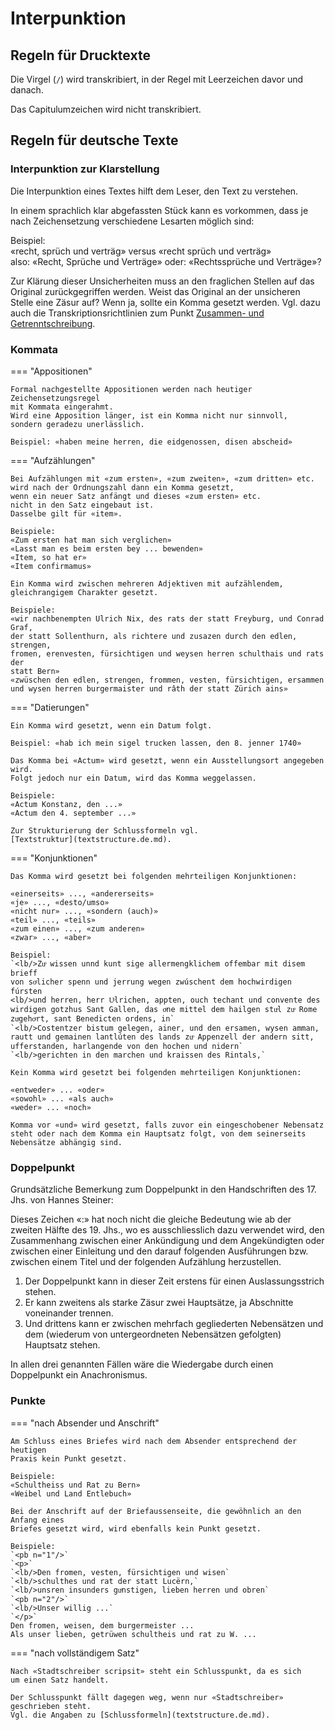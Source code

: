 # Interpunktion

## Regeln für Drucktexte 

Die Virgel (`/`) wird transkribiert, in der Regel mit Leerzeichen 
davor und danach. 

Das Capitulumzeichen wird nicht transkribiert.


## Regeln für deutsche Texte

### Interpunktion zur Klarstellung

Die Interpunktion eines Textes hilft dem Leser, den Text zu verstehen.

In einem sprachlich klar abgefassten Stück kann es vorkommen, dass je nach 
Zeichensetzung verschiedene Lesarten möglich sind: 

Beispiel:  
«recht, sprüch und verträg» versus «recht sprüch und verträg»  
also: «Recht, Sprüche und Verträge» oder: «Rechtssprüche und Verträge»? 

Zur Klärung dieser Unsicherheiten muss an den fraglichen Stellen auf das 
Original zurückgegriffen werden. 
Weist das Original an der unsicheren Stelle eine Zäsur auf?
Wenn ja, sollte ein Komma gesetzt werden.
Vgl. dazu auch die Transkriptionsrichtlinien zum Punkt 
[Zusammen- und Getrenntschreibung](wordseparation.de.md).

### Kommata

=== "Appositionen"

    Formal nachgestellte Appositionen werden nach heutiger Zeichensetzungsregel 
    mit Kommata eingerahmt. 
    Wird eine Apposition länger, ist ein Komma nicht nur sinnvoll,
    sondern geradezu unerlässlich.
    
    Beispiel: «haben meine herren, die eidgenossen, disen abscheid»

=== "Aufzählungen"

    Bei Aufzählungen mit «zum ersten», «zum zweiten», «zum dritten» etc. 
    wird nach der Ordnungszahl dann ein Komma gesetzt, 
    wenn ein neuer Satz anfängt und dieses «zum ersten» etc. 
    nicht in den Satz eingebaut ist. 
    Dasselbe gilt für «item».
    
    Beispiele:  
    «Zum ersten hat man sich verglichen»  
    «Lasst man es beim ersten bey ... bewenden»  
    «Item, so hat er»  
    «Item confirmamus»
  
    Ein Komma wird zwischen mehreren Adjektiven mit aufzählendem, 
    gleichrangigem Charakter gesetzt.
  
    Beispiele:  
    «wir nachbenempten Ulrich Nix, des rats der statt Freyburg, und Conrad Graf,
    der statt Sollenthurn, als richtere und zusazen durch den edlen, strengen,
    fromen, erenvesten, fürsichtigen und weysen herren schulthais und rats der 
    statt Bern»
    «zwüschen den edlen, strengen, frommen, vesten, fürsichtigen, ersammen
    und wysen herren burgermaister und râth der statt Zürich ains»

=== "Datierungen"

    Ein Komma wird gesetzt, wenn ein Datum folgt.
    
    Beispiel: «hab ich mein sigel trucken lassen, den 8. jenner 1740»
  
    Das Komma bei «Actum» wird gesetzt, wenn ein Ausstellungsort angegeben wird. 
    Folgt jedoch nur ein Datum, wird das Komma weggelassen.
    
    Beispiele:  
    «Actum Konstanz, den ...»  
    «Actum den 4. september ...»
  
    Zur Strukturierung der Schlussformeln vgl. 
    [Textstruktur](textstructure.de.md).

=== "Konjunktionen"

    Das Komma wird gesetzt bei folgenden mehrteiligen Konjunktionen:
  
    «einerseits» ..., «andererseits»  
    «je» ..., «desto/umso»  
    «nicht nur» ..., «sondern (auch)»  
    «teil» ..., «teils»  
    «zum einen» ..., «zum anderen»  
    «zwar» ..., «aber»

    Beispiel:  
    `<lb/>Zuͦ wissen unnd kunt sige allermengklichem offembar mit disem brieff
    von soͤlicher spenn und jerrung wegen zwúschent dem hochwirdigen fúrsten
    <lb/>und herren, herr Uͦlrichen, appten, ouch techant und convente des
    wirdigen gotzhus Sant Gallen, das oͧne mittel dem hailgen stuͦl zuͦ Rome
    zuͦgehoͤrt, sant Benedicten ordens, in`  
    `<lb/>Costentzer bistum gelegen, ainer, und den ersamen, wysen amman,
    rautt und gemainen lantlúten des lands zuͦ Appenzell der andern sitt,
    ufferstanden, harlangende von den hochen und nidern`  
    `<lb/>gerichten in den marchen und kraissen des Rintals,`

    Kein Komma wird gesetzt bei folgenden mehrteiligen Konjunktionen:
  
    «entweder» ... «oder»  
    «sowohl» ... «als auch»  
    «weder» ... «noch»
  
    Komma vor «und» wird gesetzt, falls zuvor ein eingeschobener Nebensatz 
    steht oder nach dem Komma ein Hauptsatz folgt, von dem seinerseits 
    Nebensätze abhängig sind.

### Doppelpunkt

Grundsätzliche Bemerkung zum Doppelpunkt in den Handschriften des 17. Jhs. 
von Hannes Steiner: 

Dieses Zeichen «:» hat noch nicht die gleiche Bedeutung wie ab der 
zweiten Hälfte des 19. Jhs., wo es ausschliesslich dazu verwendet wird, 
den Zusammenhang zwischen einer Ankündigung und dem Angekündigten oder 
zwischen einer Einleitung und den darauf folgenden Ausführungen bzw. 
zwischen einem Titel und der folgenden Aufzählung herzustellen. 

1. Der Doppelpunkt kann in dieser Zeit erstens für einen 
   Auslassungsstrich stehen.
2. Er kann zweitens als starke Zäsur zwei Hauptsätze, ja Abschnitte 
   voneinander trennen.
3. Und drittens kann er zwischen mehrfach gegliederten Nebensätzen und 
   dem (wiederum von untergeordneten Nebensätzen gefolgten) Hauptsatz 
   stehen. 

In allen drei genannten Fällen wäre die Wiedergabe durch einen Doppelpunkt 
ein Anachronismus.

### Punkte

=== "nach Absender und Anschrift"

    Am Schluss eines Briefes wird nach dem Absender entsprechend der heutigen
    Praxis kein Punkt gesetzt.
    
    Beispiele:  
    «Schultheiss und Rat zu Bern»  
    «Weibel und Land Entlebuch»
  
    Bei der Anschrift auf der Briefaussenseite, die gewöhnlich an den Anfang eines
    Briefes gesetzt wird, wird ebenfalls kein Punkt gesetzt.
  
    Beispiele:  
    `<pb n="1"/>`  
    `<p>`  
    `<lb/>Den fromen, vesten, fürsichtigen und wisen`  
    `<lb/>schulthes und rat der statt Lucërn,`  
    `<lb/>unsren insunders guͤnstigen, lieben herren und obren`  
    `<pb n="2"/>`  
    `<lb/>Unser willig ...`  
    `</p>`  
    Den fromen, weisen, dem burgermeister ...  
    Als unser lieben, getrüwen schultheis und rat zu W. ...

=== "nach vollständigem Satz"

    Nach «Stadtschreiber scripsit» steht ein Schlusspunkt, da es sich 
    um einen Satz handelt. 
    
    Der Schlusspunkt fällt dagegen weg, wenn nur «Stadtschreiber» 
    geschrieben steht. 
    Vgl. die Angaben zu [Schlussformeln](textstructure.de.md).